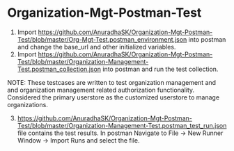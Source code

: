 # Organization-Mgt-Postman-Test

1. Import https://github.com/AnuradhaSK/Organization-Mgt-Postman-Test/blob/master/Org-Mgt-Test.postman_environment.json  into postman and change the base_url and other initialized variables.
2. Import https://github.com/AnuradhaSK/Organization-Mgt-Postman-Test/blob/master/Organization-Management-Test.postman_collection.json into postman and run the test collection.


NOTE: These testcases are written to test organization management and and organization management related authorization functionality.
Considered the primary userstore as the customized userstore to manage organizations.


3. https://github.com/AnuradhaSK/Organization-Mgt-Postman-Test/blob/master/Organization-Management-Test.postman_test_run.json file contains the test results.
In postman Navigate to File -> New Runner Window -> Import Runs and select the file.
